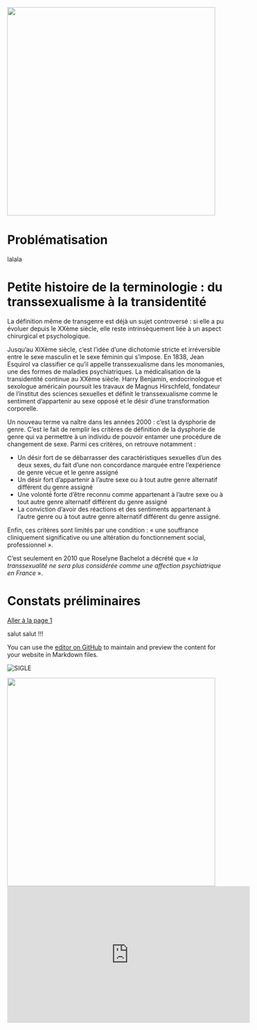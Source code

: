 
<img src="https://s-media-cache-ak0.pinimg.com/736x/3e/b9/58/3eb9583251a4b67214353c42f773d26b.jpg" width="480" align="center">


# Problématisation

lalala

# Petite histoire de la terminologie : du transsexualisme à la transidentité

La définition même de transgenre est déjà un sujet controversé : si elle a pu évoluer depuis le XXème siècle, elle reste intrinsèquement liée à un aspect chirurgical et psychologique. 

Jusqu’au XIXème siècle, c’est l’idée d’une dichotomie stricte et irréversible entre le sexe masculin et le sexe féminin qui s’impose. En 1838, Jean Esquirol va classifier ce qu’il appelle transsexualisme dans les monomanies, une des formes de maladies psychiatriques. La médicalisation de la transidentité continue au XXème siècle. Harry Benjamin, endocrinologue et sexologue américain poursuit les travaux de Magnus Hirschfeld, fondateur de l’institut des sciences sexuelles et définit le transsexualisme comme le sentiment d’appartenir au sexe opposé et le désir d’une transformation corporelle. 

Un nouveau terme va naître dans les années 2000 : c’est la dysphorie de genre. C’est le fait de remplir les critères de définition de la dysphorie de genre qui va permettre à un individu de pouvoir entamer une procédure de changement de sexe. Parmi ces critères, on retrouve notamment :

-	Un désir fort de se débarrasser des caractéristiques sexuelles d’un des deux sexes, du fait d’une non concordance marquée entre l’expérience de genre vécue et le genre assigné
-	Un désir fort d’appartenir à l’autre sexe ou à tout autre genre alternatif différent du genre assigné
-	Une volonté́ forte d’être reconnu comme appartenant à l’autre sexe ou à tout autre genre alternatif différent du genre assigné
-	La conviction d’avoir des réactions et des sentiments appartenant à l’autre genre ou à tout autre genre alternatif différent du genre assigné.

Enfin, ces critères sont limités par une condition : « une souffrance cliniquement significative ou une altération du fonctionnement social, professionnel ».

C’est seulement en 2010 que Roselyne Bachelot a décrété que « *la transsexualité ne sera plus considérée comme une affection psychiatrique en France* ».

# Constats préliminaires

[Aller à la page 1](https://controverses.github.io/transidentite/page1)

salut salut !!!

You can use the [editor on GitHub](https://github.com/controverses/transidentite/edit/master/index.md) to maintain and preview the content for your website in Markdown files.

![SIGLE](http://www.txy.fr/wp-content/uploads/2013/03/Logo-T.jpg)


<img src="http://www.txy.fr/wp-content/uploads/2013/03/Logo-T.jpg" width="480">

<iframe width="560" height="315" src="https://www.youtube.com/embed/Ny1-Iswbc90" frameborder="0" allowfullscreen></iframe>

